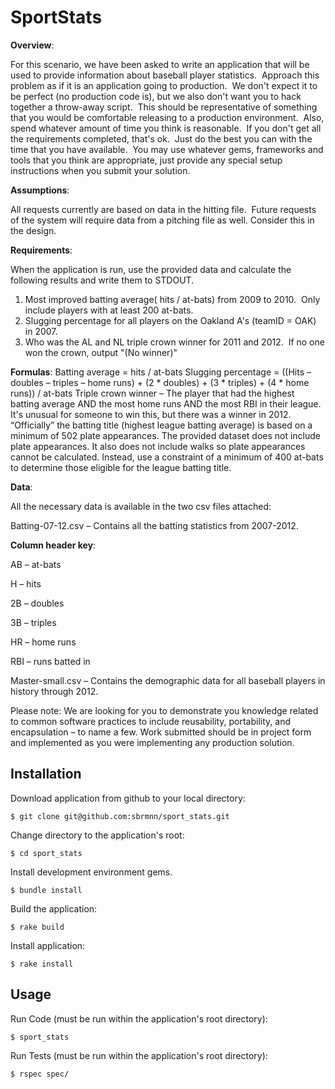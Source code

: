 # SportStats

**Overview**:


  For this scenario, we have been asked to write an application that will be used to provide information about baseball player statistics.  Approach this problem as if it is an application going to production.  We don't expect it to be perfect (no production code is), but we also don't want you to hack together a throw-away script.  This should be representative of something that you would be comfortable releasing to a production environment.  Also, spend whatever amount of time you think is reasonable.  If you don't get all the requirements completed, that's ok.  Just do the best you can with the time that you have available.  You may use whatever gems, frameworks and tools that you think are appropriate, just provide any special setup instructions when you submit your solution.

**Assumptions**:
 

All requests currently are based on data in the hitting file.  Future requests of the system will require data from a pitching file as well. Consider this in the design.

**Requirements**:


When the application is run, use the provided data and calculate the following results and write them to STDOUT.

1) Most improved batting average( hits / at-bats) from 2009 to 2010.  Only include players with at least 200 at-bats.
2) Slugging percentage for all players on the Oakland A's (teamID = OAK) in 2007. 
3) Who was the AL and NL triple crown winner for 2011 and 2012.  If no one won the crown, output "(No winner)"

**Formulas**:
Batting average = hits / at-bats
Slugging percentage = ((Hits – doubles – triples – home runs) + (2 * doubles) + (3 * triples) + (4 * home runs)) / at-bats
Triple crown winner – The player that had the highest batting average AND the most home runs AND the most RBI in their league. It's unusual for someone to win this, but there was a winner in 2012. “Officially” the batting title (highest league batting average) is based on a minimum of 502 plate appearances. The provided dataset does not include plate appearances. It also does not include walks so plate appearances cannot be calculated. Instead, use a constraint of a minimum of 400 at-bats to determine those eligible for the league batting title.


**Data**:  

All the necessary data is available in the two csv files attached:

Batting-07-12.csv – Contains all the batting statistics from 2007-2012. 

**Column header key**:

AB – at-bats

H – hits

2B – doubles

3B – triples

HR – home runs

RBI – runs batted in

Master-small.csv – Contains the demographic data for all baseball players in history through 2012.

Please note: We are looking for you to demonstrate you knowledge related to common software practices to include reusability, portability, and encapsulation – to name a few. Work submitted should be in project form and implemented as you were implementing any production solution.



## Installation

Download application from github to your local directory:

    $ git clone git@github.com:sbrmnn/sport_stats.git

Change directory to the application's root:

    $ cd sport_stats

Install development environment gems.

    $ bundle install

Build the application:

    $ rake build

Install application:

    $ rake install


## Usage

Run Code (must be run within the application's root directory):
    
    $ sport_stats

Run Tests (must be run within the application's root directory):
    
    $ rspec spec/
